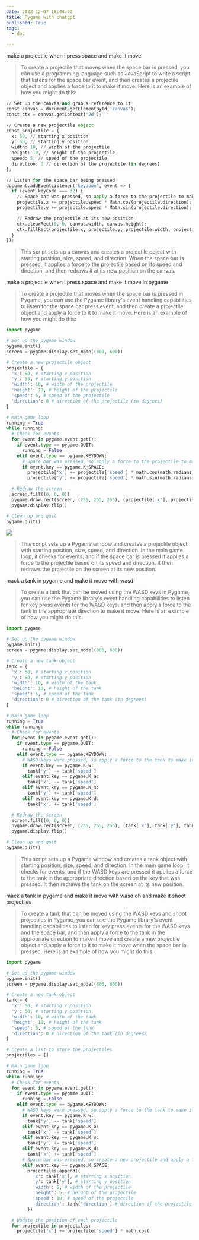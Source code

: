 ```yaml
---
date: 2022-12-07 18:44:22
title: Pygame with chatgpt
published: True
tags:
  - doc

---
```


make a projectile when i press space and make it move

> To create a projectile that moves when the space bar is pressed, you can use a programming language such as JavaScript to write a script that listens for the space bar event, and then creates a projectile object and applies a force to it to make it move. Here is an example of how you might do this:

``` python
// Set up the canvas and grab a reference to it
const canvas = document.getElementById('canvas');
const ctx = canvas.getContext('2d');

// Create a new projectile object
const projectile = {
  x: 50, // starting x position
  y: 50, // starting y position
  width: 10, // width of the projectile
  height: 10, // height of the projectile
  speed: 5, // speed of the projectile
  direction: 0 // direction of the projectile (in degrees)
};

// Listen for the space bar being pressed
document.addEventListener('keydown', event => {
  if (event.keyCode === 32) {
    // Space bar was pressed, so apply a force to the projectile to make it move
    projectile.x += projectile.speed * Math.cos(projectile.direction);
    projectile.y += projectile.speed * Math.sin(projectile.direction);

    // Redraw the projectile at its new position
    ctx.clearRect(0, 0, canvas.width, canvas.height);
    ctx.fillRect(projectile.x, projectile.y, projectile.width, projectile.height);
  }
});
```

> This script sets up a canvas and creates a projectile object with starting position, size, speed, and direction. When the space bar is pressed, it applies a force to the projectile based on its speed and direction, and then redraws it at its new position on the canvas.


make a projectile when i press space and make it move in pygame

> To create a projectile that moves when the space bar is pressed in Pygame, you can use the Pygame library's event handling capabilities to listen for the space bar press event, and then create a projectile object and apply a force to it to make it move. Here is an example of how you might do this:

``` python
import pygame

# Set up the pygame window
pygame.init()
screen = pygame.display.set_mode((800, 600))

# Create a new projectile object
projectile = {
  'x': 50, # starting x position
  'y': 50, # starting y position
  'width': 10, # width of the projectile
  'height': 10, # height of the projectile
  'speed': 5, # speed of the projectile
  'direction': 0 # direction of the projectile (in degrees)
}

# Main game loop
running = True
while running:
  # Check for events
  for event in pygame.event.get():
    if event.type == pygame.QUIT:
      running = False
    elif event.type == pygame.KEYDOWN:
      # Space bar was pressed, so apply a force to the projectile to make it move
      if event.key == pygame.K_SPACE:
        projectile['x'] += projectile['speed'] * math.cos(math.radians(projectile['direction']))
        projectile['y'] += projectile['speed'] * math.sin(math.radians(projectile['direction']))

  # Redraw the screen
  screen.fill((0, 0, 0))
  pygame.draw.rect(screen, (255, 255, 255), (projectile['x'], projectile['y'], projectile['width'], projectile['height']))
  pygame.display.flip()

# Clean up and quit
pygame.quit()
```

![](/chat-pygame-1.PNG)

> This script sets up a Pygame window and creates a projectile object with starting position, size, speed, and direction. In the main game loop, it checks for events, and if the space bar is pressed it applies a force to the projectile based on its speed and direction. It then redraws the projectile on the screen at its new position.

mack a tank in pygame and make it move with wasd

> To create a tank that can be moved using the WASD keys in Pygame, you can use the Pygame library's event handling capabilities to listen for key press events for the WASD keys, and then apply a force to the tank in the appropriate direction to make it move. Here is an example of how you might do this:

``` python
import pygame

# Set up the pygame window
pygame.init()
screen = pygame.display.set_mode((800, 600))

# Create a new tank object
tank = {
  'x': 50, # starting x position
  'y': 50, # starting y position
  'width': 10, # width of the tank
  'height': 10, # height of the tank
  'speed': 5, # speed of the tank
  'direction': 0 # direction of the tank (in degrees)
}

# Main game loop
running = True
while running:
  # Check for events
  for event in pygame.event.get():
    if event.type == pygame.QUIT:
      running = False
    elif event.type == pygame.KEYDOWN:
      # WASD keys were pressed, so apply a force to the tank to make it move
      if event.key == pygame.K_w:
        tank['y'] -= tank['speed']
      elif event.key == pygame.K_a:
        tank['x'] -= tank['speed']
      elif event.key == pygame.K_s:
        tank['y'] += tank['speed']
      elif event.key == pygame.K_d:
        tank['x'] += tank['speed']

  # Redraw the screen
  screen.fill((0, 0, 0))
  pygame.draw.rect(screen, (255, 255, 255), (tank['x'], tank['y'], tank['width'], tank['height']))
  pygame.display.flip()

# Clean up and quit
pygame.quit()
```

> This script sets up a Pygame window and creates a tank object with starting position, size, speed, and direction. In the main game loop, it checks for events, and if the WASD keys are pressed it applies a force to the tank in the appropriate direction based on the key that was pressed. It then redraws the tank on the screen at its new position.


mack a tank in pygame and make it move with wasd oh and make it shoot projectiles

> To create a tank that can be moved using the WASD keys and shoot projectiles in Pygame, you can use the Pygame library's event handling capabilities to listen for key press events for the WASD keys and the space bar, and then apply a force to the tank in the appropriate direction to make it move and create a new projectile object and apply a force to it to make it move when the space bar is pressed. Here is an example of how you might do this:

``` python
import pygame

# Set up the pygame window
pygame.init()
screen = pygame.display.set_mode((800, 600))

# Create a new tank object
tank = {
  'x': 50, # starting x position
  'y': 50, # starting y position
  'width': 10, # width of the tank
  'height': 10, # height of the tank
  'speed': 5, # speed of the tank
  'direction': 0 # direction of the tank (in degrees)
}

# Create a list to store the projectiles
projectiles = []

# Main game loop
running = True
while running:
  # Check for events
  for event in pygame.event.get():
    if event.type == pygame.QUIT:
      running = False
    elif event.type == pygame.KEYDOWN:
      # WASD keys were pressed, so apply a force to the tank to make it move
      if event.key == pygame.K_w:
        tank['y'] -= tank['speed']
      elif event.key == pygame.K_a:
        tank['x'] -= tank['speed']
      elif event.key == pygame.K_s:
        tank['y'] += tank['speed']
      elif event.key == pygame.K_d:
        tank['x'] += tank['speed']
      # Space bar was pressed, so create a new projectile and apply a force to it to make it move
      elif event.key == pygame.K_SPACE:
        projectiles.append({
          'x': tank['x'], # starting x position
          'y': tank['y'], # starting y position
          'width': 5, # width of the projectile
          'height': 5, # height of the projectile
          'speed': 10, # speed of the projectile
          'direction': tank['direction'] # direction of the projectile (in degrees)
        })

  # Update the position of each projectile
  for projectile in projectiles:
    projectile['x'] += projectile['speed'] * math.cos(
```